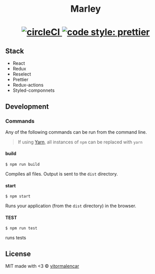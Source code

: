 <h1 align="center">
Marley
<br>
</h1>
<h1 align="center">
<a href="https://circleci.com/gh/vitormalencar/marleyspoon/">
  <img src="https://circleci.com/gh/vitormalencar/marleyspoon.svg?style=svg" alt='circleCI'/>
</a>
<a href="https://github.com/prettier/prettier">
  <img src="https://img.shields.io/badge/code_style-prettier-ff69b4.svg?style=flat-square" alt="code style: prettier" />
</a>
</h1>

## Stack

- React
- Redux
- Reselect
- Prettier
- Redux-actions
- Styled-componnets

## Development

### Commands

Any of the following commands can be run from the command line.

> If using [Yarn](https://yarnpkg.com/), all instances of `npm` can be replaced with `yarn`

#### build

```
$ npm run build
```

Compiles all files. Output is sent to the `dist` directory.

#### start

```
$ npm start
```

Runs your application (from the `dist` directory) in the browser.

#### TEST

```
$ npm run test
```

runs tests

## License

MIT made with <3 © [vitormalencar](https://github.com/vitormalencar)
